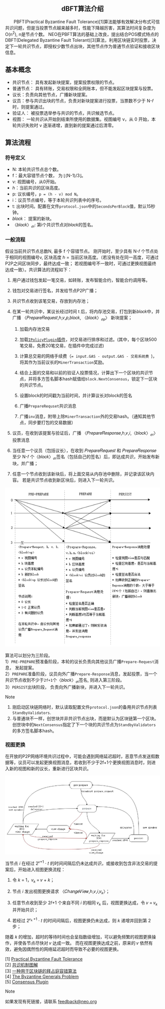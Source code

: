 ﻿<center><h2> dBFT算法介绍 </h2></center>

&emsp;&emsp;PBFT(Practical Byzantine Fault Tolerance)[1]算法能够有效解决分布式可信共识问题，但是当投票节点越来越多时，性能下降越厉害，其算法时间复杂度为 O(n<sup>2</sup>), n是节点个数。 NEO在PBFT算法的基础上改良，提出结合POS模式特点的DBFT(Delegated Byzantine Fault Tolerant)[3]算法，利用区块链实时投票，决定下一轮共识节点，即授权少数节点出块，其他节点作为普通节点验证和接收区块信息。


## 基本概念

* 共识节点： 具有发起新块提案，提案投票权限的节点。
* 普通节点： 具有转账，交易权限和全网账本，但不能发起区块提案与投票。
* 议长：负责向其他节点，广播新块提案。
* 议员：参与共识出块的节点，负责对新块提案进行投票，当票数不少于 N-𝑓 时，则提案通过。
* 验证人： 被投票选举参与共识的节点，共识候选节点。
* 视图： 一轮共识从开始到结束所使用的数据集。视图编号 v，从 0 开始，本轮共识失败时 v 逐渐递增，直到新的提案通过后清零。


## 算法流程

 
### 符号定义

- N: 本轮共识节点总个数。
- f：最大容错节点个数， 为 ⌊(N-1)/3⌋。
- v: 视图编号，从0开始。
- ℎ：当前共识的区块高度。
- p: 议长编号，`p = (h - v) mod N`。
- i：议员节点编号，等于本轮共识列表中的序号。
- t: 出块时间。配置在文件`protocol.json`中的`SecondsPerBlock`值，默认15秒钟。
- 𝑏𝑙𝑜𝑐𝑘： 提案的新块。
- 〈𝑏𝑙𝑜𝑐𝑘〉<sub>𝜎𝑖</sub>: 第i个共识节点对𝑏𝑙𝑜𝑐𝑘的签名。


### 一般流程


假设当前共识节点总数N, 最多 f 个容错节点。 刚开始时，至少具有 N-𝑓 个节点处于相同的视图编号v, 区块高度 ℎ = 当前区块高度。（若没有处在同一高度，可通过P2P之间区块同步，最终达成一致； 若视图编号不一致时，可通过更换视图最终达成一致）。共识算法的流程如下：

1. 用户通过钱包发起一笔交易，如转账，发布智能合约，智能合约调用等。

2. 钱包对交易进行签名，并发给节点P2P广播；

3. 共识节点收到该笔交易，存放到内存池；

4. 在某一轮共识中，某议长经过时间 t 后，将内存池交易，打包到新𝑏𝑙𝑜𝑐𝑘中，并广播 〈𝑃𝑟𝑒𝑝𝑎𝑟𝑒𝑅𝑒𝑞𝑢𝑒𝑠𝑡,ℎ,𝑣,𝑝,𝑏𝑙𝑜𝑐𝑘,
〈𝑏𝑙𝑜𝑐𝑘〉<sub>𝜎𝑝</sub>〉  新块提案；

   1. 加载内存池交易

   2. 加载[`IPolicyPlugin`插件](https://github.com/neo-project/neo-plugins)，对交易进行排序和过滤。(其中，每个区块500笔交易，免费20笔交易，在插件中完成过滤)
   
   3. 计算总交易的网络手续费（`= input.GAS - output.GAS - 交易系统费 `)，将其作为当前议长的`MinerTransaction`奖励。
   
   4. 结合上面的交易和以前的验证人投票情况，计算出下一个区块的共识节点，并将多方签名脚本hash赋值给`block.NextConsensus`，锁定下一区块的共识节点。
   
   5. 设置block的时间戳为当前时间，并计算议长对block的签名
   
   6. 广播`PrepareRequset`共识消息

   7. 广播`inv`消息，附带上除`MinerTransaction`外的交易hash。（通知其他节点，同步要打包的交易数据）

5. 议员，在收到该提案与验证后，广播 〈𝑃𝑟𝑒𝑝𝑎𝑟𝑒𝑅𝑒𝑠𝑝𝑜𝑛𝑠𝑒,ℎ,𝑣,𝑖,〈𝑏𝑙𝑜𝑐𝑘〉<sub>𝜎𝑖</sub>〉 投票消息

6. 当任意一个议员（包括议长），在收到 𝑃𝑟𝑒𝑝𝑎𝑟𝑒𝑅𝑒𝑞𝑢𝑒𝑠𝑡 和 𝑃𝑟𝑒𝑝𝑎𝑟𝑒𝑅𝑒𝑠𝑝𝑜𝑛𝑠𝑒 至少 N-𝑓 个〈𝑏𝑙𝑜𝑐𝑘〉<sub>𝜎𝑖</sub>签名（包括自己的签名）后，即达成共识，开始发布新块，并广播；

7. 任意一个节点收到该新块后，将上面交易从内存池中删除，并记录该区块内容。 若是共识节点收到新区块后，则进入下一轮共识。

[![dbft_two_phase](../../images/consensus/dbft_two_phase.jpg)](../../images/consensus/dbft_two_phase.jpg)

算法可以划分为三阶段。<BR/>
1）`PRE-PREPARE`预准备阶段，本轮的议长负责向其他议员广播`Prepare-Request`消息， 发起提案。<BR/>
2）`PREPARE`准备阶段，议员向外广播`Prepare-Response`消息，发起投票，当一个共识节点收到不少于`2f+1`个〈𝑏𝑙𝑜𝑐𝑘〉<sub>𝜎𝑖</sub>签名, 则进入第三阶段。<BR/>
3）`PERSIST`出块阶段， 负责向外广播新块，并进入下一轮共识。<BR/>


> [!Note]
> 1. 刚启动区块链网络时，默认读取配置文件`protocol.json`的备用共识节点列表`StandbyValidators`.
> 2. 与普通块不一样，创世块并非共识节点出块，而是默认为区块链第一个区块。创世块中的`NextConsensus`指定了下一个块的共识节点为`StandbyValidators`的多方签名脚本hash。



### 视图更换

在开放的P2P网络环境共识过程中，可能会遇到网络延迟超时，恶意节点发送假数据等，议员可以发起更换视图消息，若收到不少于2f+1个更换视图消息时，则进入新的视图和新的议长，重新进行区块共识。


[![dbft_state_graph](../../images/consensus/dbft_state_graph.jpg)](../../images/consensus/dbft_state_graph.jpg)

当节点 𝑖 在经过 2<sup>𝑣+1</sup> ⋅ 𝑡 的时间间隔后仍未达成共识，或接收到包含非法交易的提案后，开始进入视图更换流程： 

1. 令 𝑘 = 1，𝑣<sub>𝑘 </sub>= 𝑣 + 𝑘； 

2. 节点 𝑖 发出视图更换请求 〈𝐶ℎ𝑎𝑛𝑔𝑒𝑉𝑖𝑒𝑤,ℎ,𝑣,𝑖,𝑣<sub>𝑘</sub>〉； 

3. 任意节点收到至少 2𝑓+1 个来自不同 𝑖 的相同 𝑣<sub>𝑘</sub> 后，视图更换达成，令 𝑣 = 𝑣<sub>𝑘</sub> 并开始共识；

4. 若经过 2<sup>𝑣<sub>𝑘 </sub>+1</sup> ⋅ 𝑡 的时间间隔后，视图更换仍未达成，则 𝑘 递增并回到第 2 步； 

随着 𝑘 的增加，超时的等待时间也会呈指数级增加，可以避免频繁的视图更换操作，并使各节点尽快对 𝑣 达成一致。 而在视图更换达成之前，原来的 𝑣 依然有效，避免因偶然性的网络延迟超时而导致不必要的视图更换。 



[1] [Practical Byzantine Fault Tolerance](http://pmg.csail.mit.edu/papers/osdi99.pdf)<br/>
[2] [共识机制图解](http://docs.neo.org/zh-cn/basic/consensus/consensus.html)<br/>
[3] [一种用于区块链的拜占庭容错算法](http://docs.neo.org/zh-cn/basic/consensus/whitepaper.html)<br/>
[4] [The Byzantine Generals Problem](https://www.microsoft.com/en-us/research/wp-content/uploads/2016/12/The-Byzantine-Generals-Problem.pdf)<br/>
[5] [Consensus Plugin](https://github.com/neo-project/neo-plugins)



> [!NOTE]
> 如果发现有死链接，请联系 <feedback@neo.org>



